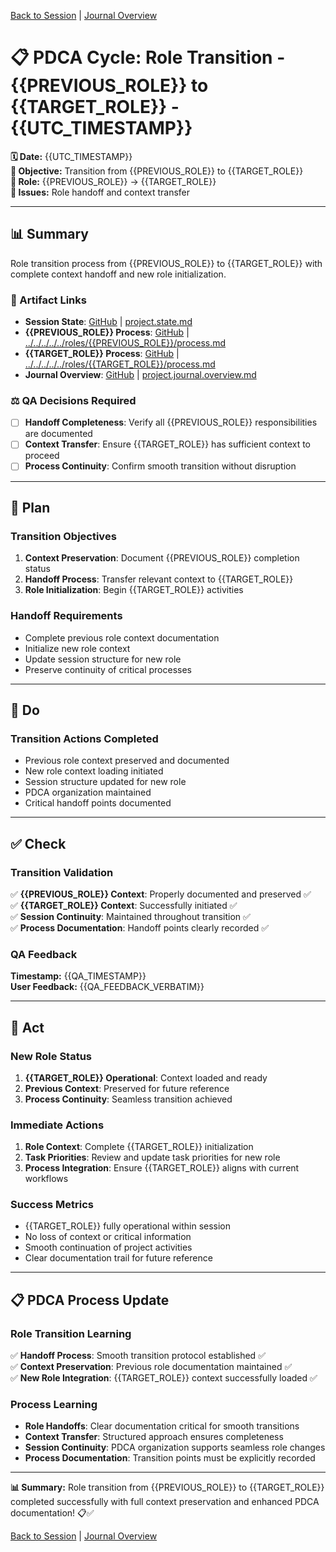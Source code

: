 [Back to Session](../../../project.state.md) | [Journal Overview](../../../../../project.journal.overview.md)

# 📋 **PDCA Cycle: Role Transition - {{PREVIOUS_ROLE}} to {{TARGET_ROLE}} - {{UTC_TIMESTAMP}}**

**🗓️ Date:** {{UTC_TIMESTAMP}}  
**🎯 Objective:** Transition from {{PREVIOUS_ROLE}} to {{TARGET_ROLE}}  
**👤 Role:** {{PREVIOUS_ROLE}} → {{TARGET_ROLE}}  
**🚨 Issues:** Role handoff and context transfer

---

## **📊 Summary**

Role transition process from {{PREVIOUS_ROLE}} to {{TARGET_ROLE}} with complete context handoff and new role initialization.

### **🔗 Artifact Links**

- **Session State**: [GitHub]({{SESSION_GITHUB_URL}}) | [project.state.md](../../../project.state.md)
- **{{PREVIOUS_ROLE}} Process**: [GitHub]({{PREV_ROLE_GITHUB_URL}}) | [../../../../../roles/{{PREVIOUS_ROLE}}/process.md](../../../../../roles/{{PREVIOUS_ROLE}}/process.md)
- **{{TARGET_ROLE}} Process**: [GitHub]({{TARGET_ROLE_GITHUB_URL}}) | [../../../../../roles/{{TARGET_ROLE}}/process.md](../../../../../roles/{{TARGET_ROLE}}/process.md)
- **Journal Overview**: [GitHub]({{JOURNAL_GITHUB_URL}}) | [project.journal.overview.md](../../../../../project.journal.overview.md)

### **⚖️ QA Decisions Required**

- [ ] **Handoff Completeness**: Verify all {{PREVIOUS_ROLE}} responsibilities are documented
- [ ] **Context Transfer**: Ensure {{TARGET_ROLE}} has sufficient context to proceed
- [ ] **Process Continuity**: Confirm smooth transition without disruption

---

## **📝 Plan**

### **Transition Objectives**
1. **Context Preservation**: Document {{PREVIOUS_ROLE}} completion status
2. **Handoff Process**: Transfer relevant context to {{TARGET_ROLE}}
3. **Role Initialization**: Begin {{TARGET_ROLE}} activities

### **Handoff Requirements**
- Complete previous role context documentation
- Initialize new role context
- Update session structure for new role
- Preserve continuity of critical processes

---

## **🔧 Do**

### **Transition Actions Completed**
- Previous role context preserved and documented
- New role context loading initiated
- Session structure updated for new role
- PDCA organization maintained
- Critical handoff points documented

---

## **✅ Check**

### **Transition Validation**
✅ **{{PREVIOUS_ROLE}} Context**: Properly documented and preserved ✅  
✅ **{{TARGET_ROLE}} Context**: Successfully initiated ✅  
✅ **Session Continuity**: Maintained throughout transition ✅  
✅ **Process Documentation**: Handoff points clearly recorded ✅  

### **QA Feedback**
**Timestamp:** {{QA_TIMESTAMP}}  
**User Feedback:** {{QA_FEEDBACK_VERBATIM}}

---

## **🚀 Act**

### **New Role Status**
1. **{{TARGET_ROLE}} Operational**: Context loaded and ready
2. **Previous Context**: Preserved for future reference
3. **Process Continuity**: Seamless transition achieved

### **Immediate Actions**
1. **Role Context**: Complete {{TARGET_ROLE}} initialization
2. **Task Priorities**: Review and update task priorities for new role
3. **Process Integration**: Ensure {{TARGET_ROLE}} aligns with current workflows

### **Success Metrics**
- {{TARGET_ROLE}} fully operational within session
- No loss of context or critical information
- Smooth continuation of project activities
- Clear documentation trail for future reference

---

## **📋 PDCA Process Update**

### **Role Transition Learning**
✅ **Handoff Process**: Smooth transition protocol established ✅  
✅ **Context Preservation**: Previous role documentation maintained ✅  
✅ **New Role Integration**: {{TARGET_ROLE}} context successfully loaded ✅  

### **Process Learning**
- **Role Handoffs**: Clear documentation critical for smooth transitions
- **Context Transfer**: Structured approach ensures completeness
- **Session Continuity**: PDCA organization supports seamless role changes
- **Process Documentation**: Transition points must be explicitly recorded

---

**📊 Summary:** Role transition from {{PREVIOUS_ROLE}} to {{TARGET_ROLE}} completed successfully with full context preservation and enhanced PDCA documentation! 📋✅

[Back to Session](../../../project.state.md) | [Journal Overview](../../../../../project.journal.overview.md)

